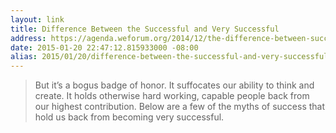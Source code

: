 ```yaml
---
layout: link
title: Difference Between the Successful and Very Successful
address: https://agenda.weforum.org/2014/12/the-difference-between-successful-and-very-successful-people/
date: 2015-01-20 22:47:12.815933000 -08:00
alias: 2015/01/20/difference-between-the-successful-and-very-successful.html
---
```


> But it’s a bogus badge of honor. It suffocates our ability to think and create. It holds otherwise hard working, capable people back from our highest contribution. Below are a few of the myths of success that hold us back from becoming very successful.
